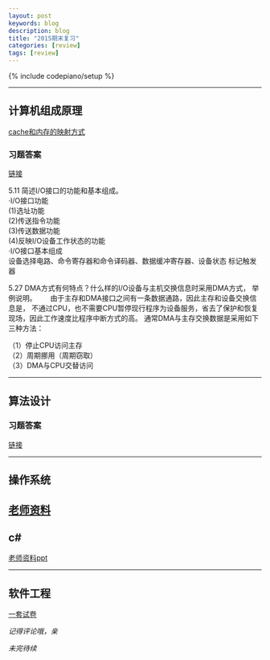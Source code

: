 ```yaml
---
layout: post
keywords: blog
description: blog
title: "2015期末复习"
categories: [review]
tags: [review]
---
```

{% include codepiano/setup %}

----------

## 计算机组成原理 ##

[cache和内存的映射方式](http://blog.csdn.net/dianhuiren/article/details/6890448)

### 习题答案 ###
[链接](https://github.com/stormhua/stormhua.github.com/tree/master/pdfs/zucheng)

5.11 简述I/O接口的功能和基本组成。  
 ·I/O接口功能  
(1)选址功能 <br/>
(2)传送指令功能 <br/>(3)传送数据功能  <br/>(4)反映I/O设备工作状态的功能    
 ·I/O接口基本组成        
设备选择电路、命令寄存器和命令译码器、数据缓冲寄存器、设备状态 标记触发器 

5.27 DMA方式有何特点？什么样的I/O设备与主机交换信息时采用DMA方式，
举例说明。 
     由于主存和DMA接口之间有一条数据通路，因此主存和设备交换信息是，
不通过CPU，也不需要CPU暂停现行程序为设备服务，省去了保护和恢复现场，因此工作速度比程序中断方式的高。 通常DMA与主存交换数据是采用如下三种方法： 

（1）停止CPU访问主存 <br/>
（2）周期挪用（周期窃取） <br/>
（3）DMA与CPU交替访问 



----------

## 算法设计 ##

### 习题答案 ###
[链接](https://github.com/stormhua/stormhua.github.com/tree/master/pdfs/suanfa)

----------

## 操作系统 ##
[老师资料](https://github.com/stormhua/stormhua.github.com/tree/master/pdfs/caozuo)
----------

## c# ##
[老师资料ppt](https://github.com/stormhua/stormhua.github.com/tree/master/pdfs/c%23)

----------

## 软件工程 ##
[一套试卷](https://github.com/stormhua/stormhua.github.com/tree/master/pdfs/ruanjian)

*记得评论哦，亲*

*未完待续*
